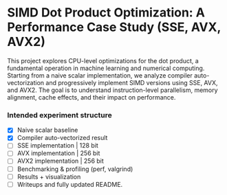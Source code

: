# SIMD Dot Product Optimization: A Performance Case Study (SSE, AVX, AVX2) 

This project explores CPU-level optimizations for the dot product, a fundamental operation in machine learning and numerical computing. Starting from a naive scalar implementation, we analyze compiler auto-vectorization and progressively implement SIMD versions using SSE, AVX, and AVX2. The goal is to understand instruction-level parallelism, memory alignment, cache effects, and their impact on performance.

### Intended experiment structure

- [x]  Naive scalar baseline
- [x] Compiler auto-vectorized result
- [ ] SSE implementation  | 128 bit
- [ ] AVX implementation  | 256 bit
- [ ] AVX2 implementation | 256 bit
- [ ] Benchmarking & profiling (perf, valgrind)
- [ ] Results + visualization
- [ ] Writeups and fully updated README.
